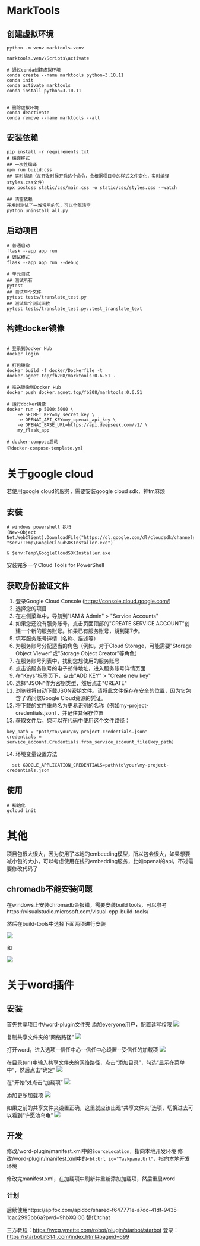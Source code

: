 # MarkTools

## 创建虚拟环境
```
python -m venv marktools.venv

marktools.venv\Scripts\activate

# 通过conda创建虚拟环境
conda create --name marktools python=3.10.11
conda init
conda activate marktools
conda install python=3.10.11


# 删除虚拟环境
conda deactivate
conda remove --name marktools --all
```

## 安装依赖
```
pip install -r requirements.txt
# 编译样式
## 一次性编译
npm run build:css
## 实时编译（在开发时候开启这个命令，会根据项目中的样式文件变化，实时编译styles.css文件）
npx postcss static/css/main.css -o static/css/styles.css --watch

## 清空依赖
开发时测试了一堆没用的包，可以全部清空
python uninstall_all.py
```

## 启动项目

```
# 普通启动
flask --app app run
# 调试模式
flask --app app run --debug

# 单元测试
## 测试所有
pytest
## 测试单个文件
pytest tests/translate_test.py
## 测试单个测试函数
pytest tests/translate_test.py::test_translate_text
```

## 构建docker镜像
```

# 登录到Docker Hub
docker login

# 打包镜像
docker build -f docker/Dockerfile -t docker.agnet.top/fb208/marktools:0.6.51 .

# 推送镜像到Docker Hub
docker push docker.agnet.top/fb208/marktools:0.6.51

# 运行docker镜像
docker run -p 5000:5000 \
    -e SECRET_KEY=my_secret_key \
    -e OPENAI_API_KEY=my_openai_api_key \
    -e OPENAI_BASE_URL=https://api.deepseek.com/v1/ \
    my_flask_app

# docker-compose启动
见docker-compose-template.yml
```

# 关于google cloud
若使用google cloud的服务，需要安装google cloud sdk，神tm麻烦
## 安装
```
# windows powershell 执行
(New-Object Net.WebClient).DownloadFile("https://dl.google.com/dl/cloudsdk/channels/rapid/GoogleCloudSDKInstaller.exe", "$env:Temp\GoogleCloudSDKInstaller.exe")

& $env:Temp\GoogleCloudSDKInstaller.exe
```
安装完多一个Cloud Tools for PowerShell

## 获取身份验证文件
1. 登录Google Cloud Console (https://console.cloud.google.com/)
2. 选择您的项目
3. 在左侧菜单中，导航到"IAM & Admin" > "Service Accounts"
4. 如果您还没有服务账号，点击页面顶部的"CREATE SERVICE ACCOUNT"创建一个新的服务账号。如果已有服务账号，跳到第7步。
5. 填写服务账号详情（名称、描述等）
6. 为服务账号分配适当的角色（例如，对于Cloud Storage，可能需要"Storage Object Viewer"或"Storage Object Creator"等角色）
7. 在服务账号列表中，找到您想使用的服务账号
8. 点击该服务账号的电子邮件地址，进入服务账号详情页面
9. 在"Keys"标签页下，点击"ADD KEY" > "Create new key"
10. 选择"JSON"作为密钥类型，然后点击"CREATE"
11. 浏览器将自动下载JSON密钥文件。请将此文件保存在安全的位置，因为它包含了访问您Google Cloud资源的凭证。
12. 将下载的文件重命名为更易识别的名称（例如my-project-credentials.json），并记住其保存位置
13. 获取文件后，您可以在代码中使用这个文件路径：
```
key_path = "path/to/your/my-project-credentials.json"
credentials = service_account.Credentials.from_service_account_file(key_path)
```
14. 环境变量设置方法
```
  set GOOGLE_APPLICATION_CREDENTIALS=path\to\your\my-project-credentials.json
```
## 使用
```
# 初始化
gcloud init

```


# 其他
项目包很大很大，因为使用了本地的embeeding模型，所以包会很大，如果想要减小包的大小，可以考虑使用在线的embedding服务，比如openai的api，不过需要修改代码了

## chromadb不能安装问题
在windows上安装chromadb会报错，需要安装build tools，可以参考https://visualstudio.microsoft.com/visual-cpp-build-tools/

然后在build-tools中选择下面两项进行安装

![](https://qiniu.bigdudu.cn/20241210115154751.png)

和

![](https://qiniu.bigdudu.cn/20241210115205917.png)

# 关于word插件

## 安装
首先共享项目中/word-plugin文件夹
添加everyone用户，配置读写权限
![](https://qiniu.bigdudu.cn/20250103225406078.png)

复制共享文件夹的“网络路径”
![](https://qiniu.bigdudu.cn/20250103225457657.png)

打开word，进入选项--信任中心--信任中心设置--受信任的加载项
![](https://qiniu.bigdudu.cn/20250103225218440.png)

在目录(url)中输入共享文件夹的网络路径，点击“添加目录”，勾选“显示在菜单中”，然后点击“确定”
![](https://qiniu.bigdudu.cn/20250103225807836.png)

在“开始”处点击“加载项”
![](https://qiniu.bigdudu.cn/20250103230112321.png)

添加更多加载项
![](https://qiniu.bigdudu.cn/20250103230151546.png)

如果之前的共享文件夹设置正确，这里就应该出现“共享文件夹”选项，切换进去可以看到“许愿池乌龟”
![](https://qiniu.bigdudu.cn/20250103230227466.png)


## 开发
修改/word-plugin/manifest.xml中的`SourceLocation`，指向本地开发环境
修改/word-plugin/manifest.xml中的`<bt:Url id="Taskpane.Url"`，指向本地开发环境

修改完manifest.xml，在加载项中刷新并重新添加加载项，然后重启word

### 计划
后续使用https://apifox.com/apidoc/shared-f647771e-a7dc-41df-9435-1cac2995bb6a?pwd=9hbXQiO6 替代itchat

三方教程：https://wcg.ymette.com/robot/plugin/starbot/starbot
登录：https://starbot.i1314i.com/index.html#pageid=699